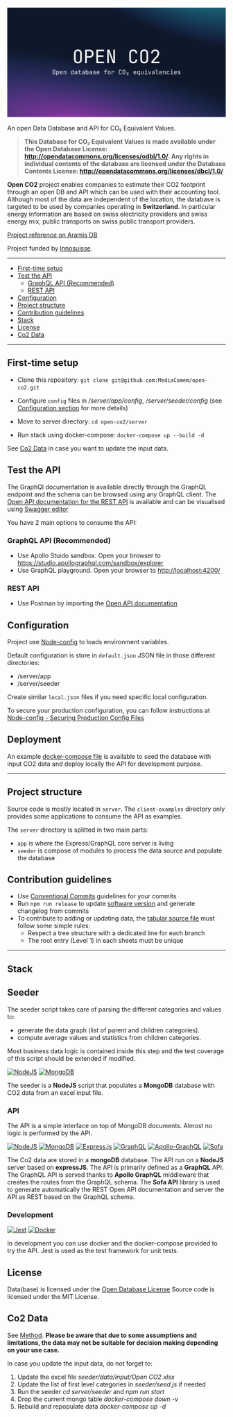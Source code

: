 ![Open Database and API for CO₂ equivalencies](./cover.png)

An open Data Database and API for CO₂ Equivalent Values.

> **This Database for CO₂ Equivalent Values is made available under the Open Database License: <http://opendatacommons.org/licenses/odbl/1.0/>. Any rights in individual contents of the database are licensed under the Database Contents License: <http://opendatacommons.org/licenses/dbcl/1.0/>**

**Open CO2** project enables companies to estimate their CO2 footprint through an open DB and API which can be used with their accounting tool. Although most of the data are independent of the location, the database is targeted to be used by companies operating in **Switzerland**. In particular energy information are based on swiss electricity providers and swiss energy mix, public transports on swiss public transport providers.

[Project reference on Aramis DB](https://www.aramis.admin.ch/Grunddaten/?ProjectID=50417)

Project funded by [Innosuisse](https://www.innosuisse.ch).

---

<!-- START doctoc generated TOC please keep comment here to allow auto update -->
<!-- DON'T EDIT THIS SECTION, INSTEAD RE-RUN doctoc TO UPDATE -->

- [First-time setup](#first-time-setup)
- [Test the API](#test-the-api)
  - [GraphQL API (Recommended)](#graphql-api-recommended)
  - [REST API](#rest-api)
- [Configuration](#configuration)
- [Project structure](#project-structure)
- [Contribution guidelines](#contribution-guidelines)
- [Stack](#stack)
- [License](#license)
- [Co2 Data](#co2-data)

<!-- END doctoc generated TOC please keep comment here to allow auto update -->

---

## First-time setup

- Clone this repository:
  `git clone git@github.com:MediaComem/open-co2.git`

- Configure `config` files in _/server/app/config_, _/server/seeder/config_ (see [Configuration section](#configuration) for more details)

- Move to server directory:
  `cd open-co2/server`

- Run stack using docker-compose:
  `docker-compose up --build -d`

See [Co2 Data](#co2-data) in case you want to update the input data.

## Test the API

The GraphQl documentation is available directly through the GraphQL endpoint and the schema can be browsed using any GraphQL client.
The [Open API documentation for the REST API](./server/app/swagger.json) is available and can be visualised using [Swagger editor](https://editor.swagger.io)

You have 2 main options to consume the API:

### GraphQL API (Recommended)

- Use Apollo Stuido sandbox. Open your browser to <https://studio.apollographql.com/sandbox/explorer>
- Use GraphQL playground. Open your browser to <http://localhost:4200/>

### REST API

- Use Postman by importing the [Open API documentation](./server/app/swagger.json)

## Configuration

Project use [Node-config](https://github.com/node-config/node-config#readme) to loads environment variables.

Default configuration is store in `default.json` JSON file in those different directories:

- /server/app
- /server/seeder

Create similar `local.json` files if you need specific local configuration.

To secure your production configuration, you can follow instructions at [Node-config - Securing Production Config Files](https://github.com/node-config/node-config/wiki/Securing-Production-Config-Files)

## Deployment

An example [docker-compose file](./server/docker-compose.yml) is available to seed the database with input CO2 data and deploy locally the API for development purpose.

---

## Project structure

Source code is mostly located in `server`.
The `client-examples` directory only provides some applications to consume the API as examples.

The `server` directory is splitted in two main parts:

- `app` is where the Express/GraphQL core server is living
- `seeder` is compose of modules to process the data source and populate the database

## Contribution guidelines

- Use [Conventional Commits](https://www.conventionalcommits.org/) guidelines for your commits
- Run `npm run release` to update [software version](https://semver.org/) and generate changelog from commits
- To contribute to adding or updating data, the [tabular source file](/server/seeder/data/input/Open%20CO2.xlsx) must follow some simple rules:
  - Respect a tree structure with a dedicated line for each branch
  - The root entry (Level 1) in each sheets must be unique

---

## Stack

## Seeder

 The seeder script takes care of parsing the different categories and values to:

- generate the data graph (list of parent and children categories).
- compute average values and statistics from children categories.

Most business data logic is contained inside this step and the test coverage of this script should be extended if modified.

[![NodeJS](https://img.shields.io/badge/node.js-6DA55F?style=for-the-badge&logo=node.js&logoColor=white)](https://nodejs.org/)
[![MongoDB](https://img.shields.io/badge/MongoDB-%234ea94b.svg?style=for-the-badge&logo=mongodb&logoColor=white)](https://www.mongodb.com/)

The seeder is a **NodeJS** script that populates a **MongoDB** database with CO2 data from an excel input file.

### API

The API is a simple interface on top of MongoDB documents. Almost no logic is performed by the API.

[![NodeJS](https://img.shields.io/badge/node.js-6DA55F?style=for-the-badge&logo=node.js&logoColor=white)](https://nodejs.org/)
[![MongoDB](https://img.shields.io/badge/MongoDB-%234ea94b.svg?style=for-the-badge&logo=mongodb&logoColor=white)](https://www.mongodb.com/)
[![Express.js](https://img.shields.io/badge/express.js-%23404d59.svg?style=for-the-badge&logo=express&logoColor=%2361DAFB)](https://expressjs.com/)
[![GraphQL](https://img.shields.io/badge/-GraphQL-E10098?style=for-the-badge&logo=graphql&logoColor=white)](https://graphql.org/)
[![Apollo-GraphQL](https://img.shields.io/badge/-ApolloGraphQL-311C87?style=for-the-badge&logo=apollo-graphql)](https://www.apollographql.com/)
[![Sofa](https://img.shields.io/badge/sofa-api.svg?style=for-the-badge&logo=sofa&color=%23E535AB)](https://www.sofa-api.com)

The Co2 data are stored in a **mongoDB** database. The API run on a **NodeJS** server based on **expressJS**.
The API is primarily defined as a **GraphQL** API.
The GraphQL API is served thanks to **Apollo GraphQL** middleware that creates the routes from the GraphQL schema.
The **Sofa API** library is used to generate automatically the REST Open API documentation and server the API as REST based on the GraphQL schema.

### Development

[![Jest](https://img.shields.io/badge/-jest-%23C21325?style=for-the-badge&logo=jest&logoColor=white)](https://jestjs.io/)
[![Docker](https://img.shields.io/badge/docker-%230db7ed.svg?style=for-the-badge&logo=docker&logoColor=white)](https://docker.io/)

In development you can use docker and the docker-compose provided to try the API. Jest is used as the test framework for unit tests.

## License

Data(base) is licensed under the [Open Database License](http://opendatacommons.org/licenses/odbl/1.0/)
Source code is licensed under the MIT License.

## Co2 Data

See [Method](method/README.md). **Please be aware that due to some assumptions and limitations, the data may not be suitable for decision making depending on your use case.**

In case you update the input data, do not forget to:

1. Update the excel file _seeder/data/input/Open CO2.xlsx_
1. Update the list of first level categories in _seeder/seed.js_ if needed
1. Run the seeder _cd server/seeder_ and _npm run start_
1. Drop the current mongo table _docker-compose down -v_
1. Rebuild and repopulate data _docker-compose up -d_
